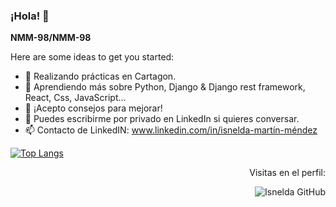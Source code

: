 ### ¡Hola! 👋


**NMM-98/NMM-98** 

Here are some ideas to get you started:

- 🔭 Realizando prácticas en Cartagon.
- 🌱 Aprendiendo más sobre Python, Django & Django rest framework, React, Css, JavaScript...
- 👯 ¡Acepto consejos para mejorar!
- 💬 Puedes escribirme por privado en LinkedIn si quieres conversar.
- 📫 Contacto de LinkedIN: www.linkedin.com/in/isnelda-martín-méndez


[![Top Langs](https://github-readme-stats.vercel.app/api/top-langs/?username=NMM-98&layout=compact)](https://github.com/anuraghazra/github-readme-stats)


<p align="right">Visitas en el perfil:<br></p>

<p align="right">
<img src="https://komarev.com/ghpvc/?username=NMM-98&label=Profile%20views&color=blueviolet&style=for-the-badge" alt="Isnelda GitHub" /> 
</p>
